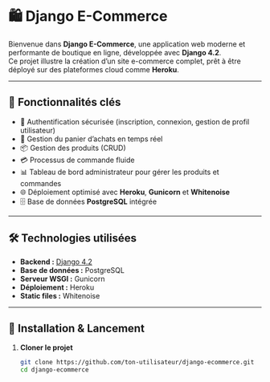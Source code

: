 # 🛍️ Django E-Commerce

Bienvenue dans **Django E-Commerce**, une application web moderne et performante de boutique en ligne, développée avec **Django 4.2**.  
Ce projet illustre la création d’un site e-commerce complet, prêt à être déployé sur des plateformes cloud comme **Heroku**.

---

## 🚀 Fonctionnalités clés

- 🔐 Authentification sécurisée (inscription, connexion, gestion de profil utilisateur)
- 🛒 Gestion du panier d’achats en temps réel
- 📦 Gestion des produits (CRUD)
- 💳 Processus de commande fluide
- 📊 Tableau de bord administrateur pour gérer les produits et commandes
- 🌐 Déploiement optimisé avec **Heroku**, **Gunicorn** et **Whitenoise**
- 🗄️ Base de données **PostgreSQL** intégrée

---

## 🛠️ Technologies utilisées

- **Backend :** [Django 4.2](https://www.djangoproject.com/)  
- **Base de données :** PostgreSQL  
- **Serveur WSGI :** Gunicorn  
- **Déploiement :** Heroku  
- **Static files :** Whitenoise  

---

## 📂 Installation & Lancement

1. **Cloner le projet**
   ```bash
   git clone https://github.com/ton-utilisateur/django-ecommerce.git
   cd django-ecommerce
